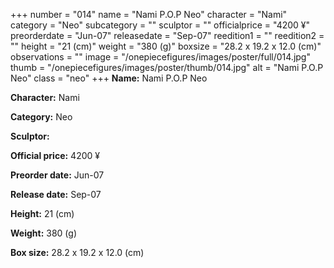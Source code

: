 +++
number = "014"
name = "Nami P.O.P Neo"
character = "Nami"
category = "Neo"
subcategory = ""
sculptor = ""
officialprice = "4200 ¥"
preorderdate = "Jun-07"
releasedate = "Sep-07"
reedition1 = ""
reedition2 = ""
height = "21 (cm)"
weight = "380 (g)"
boxsize = "28.2 x 19.2 x 12.0 (cm)"
observations = ""
image = "/onepiecefigures/images/poster/full/014.jpg"
thumb = "/onepiecefigures/images/poster/thumb/014.jpg"
alt = "Nami P.O.P Neo"
class = "neo"
+++
**Name:** Nami P.O.P Neo

**Character:** Nami

**Category:** Neo 

**Sculptor:** 

**Official price:** 4200 ¥

**Preorder date:** Jun-07

**Release date:** Sep-07

**Height:** 21 (cm)

**Weight:** 380 (g)

**Box size:** 28.2 x 19.2 x 12.0 (cm)
